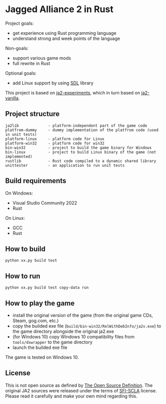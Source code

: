 # Jagged Alliance 2 in Rust

Project goals:
- get experience using Rust programming language
- understand strong and week points of the language

Non-goals:
- support various game mods
- full rewrite in Rust

Optional goals:
- add Linux support by using [SDL](https://www.libsdl.org) library

This project is based on [ja2-experiments](https://github.com/gtrafimenkov/ja2-experiments),
which in turn based on [ja2-vanilla](https://github.com/gtrafimenkov/ja2-vanilla).

## Project structure

```
ja2lib             - platform-independent part of the game code
platfrom-dummy     - dummy implementation of the platfrom code (used in unit tests)
platform-linux     - platform code for Linux
platform-win32     - platform code for win32
bin-win32          - project to build the game binary for Windows
bin-linux          - project to build Linux binary of the game (not implemented)
rustlib            - Rust code compiled to a dynamic shared library
unittester         - an application to run unit tests
```

## Build requirements

On Windows:
- Visual Studio Community 2022
- Rust

On Linux:
- GCC
- Rust

## How to build

```
python xx.py build test
```

## How to run

```
python xx.py build test copy-data run
```

## How to play the game

- install the original version of the game (from the original game CDs, Steam, gog.com, etc.)
- copy the builded exe file (`build/bin-win32/RelWithDebInfo/ja2v.exe`) to the game directory alongside the original ja2.exe
- (for Windows 10) copy Windows 10 compatibility files from `tools/dxwrapper` to the game directory
- launch the builded exe file

The game is tested on Windows 10.

## License

This is not open source as defined by [The Open Source Definition](https://opensource.org/osd/).
The original JA2 sources were released under the terms of [SFI-SCLA](SFI-SCLA.txt) license.
Please read it carefully and make your own mind regarding this.
